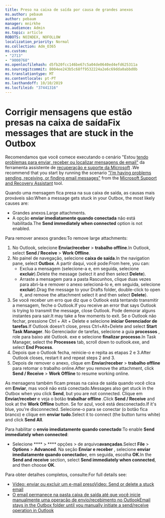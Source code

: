 ```yaml
---
title: Preso na caixa de saída por causa de grandes anexos
ms.author: pebaum
author: pebaum
manager: mnirkhe
ms.audience: Admin
ms.topic: article
ROBOTS: NOINDEX, NOFOLLOW
localization_priority: Normal
ms.collection: Adm_O365
ms.custom:
- "2713"
- "9000768"
ms.openlocfilehash: d5fb20fcc146be67c5a04de0640ed4efd625311a
ms.sourcegitcommit: 8004ee243b5c68ff9532224a2e6c69dda0abbd0b
ms.translationtype: MT
ms.contentlocale: pt-PT
ms.lasthandoff: 10/10/2019
ms.locfileid: "37441316"
---
```

# <a name="fix-messages-that-are-stuck-in-the-outbox"></a><span data-ttu-id="ebe04-102">Corrigir mensagens que estão presas na caixa de saída</span><span class="sxs-lookup"><span data-stu-id="ebe04-102">Fix messages that are stuck in the Outbox</span></span>

<span data-ttu-id="ebe04-103">Recomendamos que você comece executando o cenário "Estou [tendo problemas para enviar, receber ou localizar mensagens de email"](https://aka.ms/SaRA-OutlookSendReceive) da ferramenta assistente de [recuperação e suporte da Microsoft](https://diagnostics.office.com/#/) .</span><span class="sxs-lookup"><span data-stu-id="ebe04-103">We recommend that you start by running the scenario ["I’m having problems sending, receiving, or finding email messages"](https://aka.ms/SaRA-OutlookSendReceive) from the [Microsoft Support and Recovery Assistant](https://diagnostics.office.com/#/) tool.</span></span>

<span data-ttu-id="ebe04-104">Quando uma mensagem fica presa na sua caixa de saída, as causas mais prováveis são:</span><span class="sxs-lookup"><span data-stu-id="ebe04-104">When a message gets stuck in your Outbox, the most likely causes are:</span></span>
- <span data-ttu-id="ebe04-105">Grandes anexos.</span><span class="sxs-lookup"><span data-stu-id="ebe04-105">Large attachments.</span></span>
- <span data-ttu-id="ebe04-106">A opção **enviar imediatamente quando conectada** não está habilitada.</span><span class="sxs-lookup"><span data-stu-id="ebe04-106">The **Send immediately when connected** option is not enabled.</span></span>

<span data-ttu-id="ebe04-107">Para remover anexos grandes:</span><span class="sxs-lookup"><span data-stu-id="ebe04-107">To remove large attachments:</span></span> 

1. <span data-ttu-id="ebe04-108">No Outlook, selecione **Enviar/receber** > **trabalho offline**.</span><span class="sxs-lookup"><span data-stu-id="ebe04-108">In Outlook, select **Send / Receive** > **Work Offline**.</span></span> 
2. <span data-ttu-id="ebe04-109">No painel de navegação, selecione **caixa de saída**.</span><span class="sxs-lookup"><span data-stu-id="ebe04-109">In the navigation pane, select **Outbox**.</span></span> <span data-ttu-id="ebe04-110">A partir daqui, você pode:</span><span class="sxs-lookup"><span data-stu-id="ebe04-110">From here, you can:</span></span> 
    - <span data-ttu-id="ebe04-111">Exclua a mensagem (selecione-a e, em seguida, selecione **excluir**).</span><span class="sxs-lookup"><span data-stu-id="ebe04-111">Delete the message (select it and then select **Delete**).</span></span>
    - <span data-ttu-id="ebe04-112">Arraste a mensagem para a pasta Rascunhos, clique duas vezes para abri-la e remover o anexo selecioná-lo e, em seguida, selecione **excluir**).</span><span class="sxs-lookup"><span data-stu-id="ebe04-112">Drag the message to your Drafts folder, double-click to open it, and remove the attachment select it and then select **Delete**).</span></span>
3. <span data-ttu-id="ebe04-113">Se você receber um erro que diz que o Outlook está tentando transmitir a mensagem, feche o Outlook.</span><span class="sxs-lookup"><span data-stu-id="ebe04-113">If you receive an error that says Outlook is trying to transmit the message, close Outlook.</span></span> <span data-ttu-id="ebe04-114">Pode demorar alguns instantes para sair.</span><span class="sxs-lookup"><span data-stu-id="ebe04-114">It may take a few moments to exit.</span></span> <span data-ttu-id="ebe04-115">Se o Outlook não fechar, pressione Ctrl + Alt + Delete e selecione **iniciar Gerenciador de tarefas**.</span><span class="sxs-lookup"><span data-stu-id="ebe04-115">If Outlook doesn’t close, press Ctrl+Alt+Delete and select **Start Task Manager**.</span></span> <span data-ttu-id="ebe04-116">No Gerenciador de tarefas, selecione a guia **processos** , role para baixo até Outlook. exe e selecione **finalizar processo**.</span><span class="sxs-lookup"><span data-stu-id="ebe04-116">In Task Manager, select the **Processes** tab, scroll down to outlook.exe, and select **End Process**.</span></span>
4. <span data-ttu-id="ebe04-117">Depois que o Outlook fecha, reinicie-o e repita as etapas 2 e 3.</span><span class="sxs-lookup"><span data-stu-id="ebe04-117">After Outlook closes, restart it and repeat steps 2 and 3.</span></span> 
5. <span data-ttu-id="ebe04-118">Depois de remover o anexo, clique em **Enviar/receber** > **trabalho offline** para retomar o trabalho online.</span><span class="sxs-lookup"><span data-stu-id="ebe04-118">After you remove the attachment, click **Send / Receive** > **Work Offline** to resume working online.</span></span> 

<span data-ttu-id="ebe04-119">As mensagens também ficam presas na caixa de saída quando você clica em **Enviar**, mas você não está conectado.</span><span class="sxs-lookup"><span data-stu-id="ebe04-119">Messages also get stuck in the Outbox when you click **Send**, but you are not connected.</span></span> <span data-ttu-id="ebe04-120">Clique em **Enviar/receber** e veja o botão **trabalhar offline** .</span><span class="sxs-lookup"><span data-stu-id="ebe04-120">Click **Send / Receive** and look at the **Work Offline** button.</span></span> <span data-ttu-id="ebe04-121">Se for azul, você está desconectado.</span><span class="sxs-lookup"><span data-stu-id="ebe04-121">If it's blue, you're disconnected.</span></span> <span data-ttu-id="ebe04-122">Selecione-o para se conectar (o botão fica branco) e clique em **enviar tudo**.</span><span class="sxs-lookup"><span data-stu-id="ebe04-122">Select it to connect (the button turns white) and click **Send All**.</span></span>
 
<span data-ttu-id="ebe04-123">Para habilitar o **envio imediatamente quando conectado**:</span><span class="sxs-lookup"><span data-stu-id="ebe04-123">To enable **Send immediately when connected**:</span></span>
 
- <span data-ttu-id="ebe04-124">Selecione \*\*\*\* > \*\*\*\* opções >  de arquivo**avançadas**.</span><span class="sxs-lookup"><span data-stu-id="ebe04-124">Select **File** > **Options** >  **Advanced**.</span></span>
<span data-ttu-id="ebe04-125">Na seção **Enviar e receber** , selecione **enviar imediatamente quando conectado**e, em seguida, escolha **OK**.</span><span class="sxs-lookup"><span data-stu-id="ebe04-125">In the **Send and receive** section, select **Send immediately when connected**, and then choose **OK**.</span></span>
 
<span data-ttu-id="ebe04-126">Para obter detalhes completos, consulte:</span><span class="sxs-lookup"><span data-stu-id="ebe04-126">For full details see:</span></span>
- [<span data-ttu-id="ebe04-127">Vídeo: enviar ou excluir um e-mail preso</span><span class="sxs-lookup"><span data-stu-id="ebe04-127">Video: Send or delete a stuck email</span></span>](https://support.office.com/article/Video-Send-or-delete-an-email-stuck-in-your-outbox-26d5d34a-4e5f-444a-a9e8-44db04a94dec) 
- [<span data-ttu-id="ebe04-128">O email permanece na pasta caixa de saída até que você inicie manualmente uma operação de envio/recebimento no Outlook</span><span class="sxs-lookup"><span data-stu-id="ebe04-128">Email stays in the Outbox folder until you manually initiate a send/receive operation in Outlook</span></span>](https://support.microsoft.com/help/2797572/email-stays-in-the-outbox-folder-until-you-manually-initiate-a-send-re)
